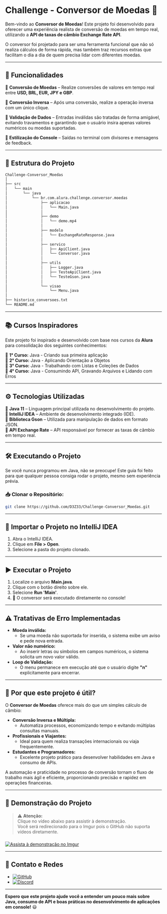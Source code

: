 # Challenge - Conversor de Moedas 💱

Bem-vindo ao **Conversor de Moedas**! Este projeto foi desenvolvido para oferecer uma experiência realista de conversão de moedas em tempo real, utilizando a **API de taxas de câmbio Exchange Rate API**.  

O conversor foi projetado para ser uma ferramenta funcional que não só realiza cálculos de forma rápida, mas também traz recursos extras que facilitam o dia a dia de quem precisa lidar com diferentes moedas.

---

## 🚀 Funcionalidades

🔸 **Conversão de Moedas** – Realize conversões de valores em tempo real entre **USD, BRL, EUR, JPY e GBP**.

🔸 **Conversão Inversa** – Após uma conversão, realize a operação inversa com um único clique.

🔸 **Validação de Dados** – Entradas inválidas são tratadas de forma amigável, evitando travamentos e garantindo que o usuário insira apenas valores numéricos ou moedas suportadas.

🔸 **Estilização do Console** – Saídas no terminal com divisores e mensagens de feedback.

---

## 📁 Estrutura do Projeto

```bash
Challenge-Conversor_Moedas
│
├── src
│   └── main
│       └── java
│           └── br.com.alura.challenge.conversor.moedas
│               ├── aplicacao
│               │   └── Main.java
│               │
│               ├── demo
│               │   └── demo.mp4
│               │
│               ├── modelo
│               │   └── ExchangeRateResponse.java
│               │
│               ├── servico
│               │   ├── ApiClient.java
│               │   └── Conversor.java
│               │
│               ├── utils
│               │   ├── Logger.java
│               │   ├── TesteApiClient.java
│               │   └── TesteGson.java
│               │
│               └── visao
│                   └── Menu.java
│
├── historico_conversoes.txt
└── README.md
```

---

## 📚 Cursos Inspiradores

Este projeto foi inspirado e desenvolvido com base nos cursos da **Alura** para consolidação dos seguintes conhecimentos:

🔹 **1° Curso:** Java - Criando sua primeira aplicação  
🔹 **2° Curso:** Java - Aplicando Orientação a Objetos  
🔹 **3° Curso:** Java - Trabalhando com Listas e Coleções de Dados  
🔹 **4° Curso:** Java - Consumindo API, Gravando Arquivos e Lidando com Erros

---

## ⚙️ Tecnologias Utilizadas

🔹 **Java 11** – Linguagem principal utilizada no desenvolvimento do projeto.  
🔹 **IntelliJ IDEA** – Ambiente de desenvolvimento integrado (IDE).  
🔹 **Biblioteca Gson** – Utilizada para manipulação de dados em formato JSON.  
🔹 **API Exchange Rate** – API responsável por fornecer as taxas de câmbio em tempo real.

---

## 🛠️ Executando o Projeto

Se você nunca programou em Java, não se preocupe! Este guia foi feito para que qualquer pessoa consiga rodar o projeto, mesmo sem experiência prévia.

### 📥 Clonar o Repositório:
```bash
git clone https://github.com/D3Z33/Challenge-Conversor_Moedas.git
```

---

## 📂 Importar o Projeto no IntelliJ IDEA

1. Abra o IntelliJ IDEA.
2. Clique em **File > Open**.
3. Selecione a pasta do projeto clonado.

---

## ▶️ Executar o Projeto

1. Localize o arquivo **Main.java**.
2. Clique com o botão direito sobre ele.
3. Selecione **Run 'Main'**.
4. 🎉 O conversor será executado diretamente no console!

---

## ⚠️ Tratativas de Erro Implementadas

- **Moeda inválida:**
    - Se uma moeda não suportada for inserida, o sistema exibe um aviso e pede nova entrada.
- **Valor não numérico:**
    - Ao inserir letras ou símbolos em campos numéricos, o sistema solicita um novo valor válido.
- **Loop de Validação:**
    - O menu permanece em execução até que o usuário digite **"n"** explicitamente para encerrar.

---

## 🎯 Por que este projeto é útil?

O **Conversor de Moedas** oferece mais do que um simples cálculo de câmbio:

- **Conversão Inversa e Múltipla:**
    - Automatiza processos, economizando tempo e evitando múltiplas consultas manuais.
- **Profissionais e Viajantes:**
    - Ideal para quem realiza transações internacionais ou viaja frequentemente.
- **Estudantes e Programadores:**
    - Excelente projeto prático para desenvolver habilidades em Java e consumo de APIs.

A automação e praticidade no processo de conversão tornam o fluxo de trabalho mais ágil e eficiente, proporcionando precisão e rapidez em operações financeiras.

---

## 🎥 Demonstração do Projeto
####
> ⚠️ **Atenção:**  
> Clique no vídeo abaixo para assistir à demonstração.  
> Você será redirecionado para o Imgur pois o GitHub não suporta vídeos diretamente.
###
[![Assista à demonstração no Imgur](https://i.imgur.com/sQ2zuc0.png)](https://imgur.com/sQ2zuc0)

---

## 🔗 Contato e Redes

- [![GitHub](https://img.shields.io/badge/GitHub-181717?style=for-the-badge&logo=github)](https://github.com/D3Z33)
- [![Discord](https://img.shields.io/badge/Discord-5865F2?style=for-the-badge&logo=discord&logoColor=white)](https://discord.com/users/deze_e)

---

**Espero que este projeto ajude você a entender um pouco mais sobre Java, consumo de API e boas práticas no desenvolvimento de aplicações em console!** 😃